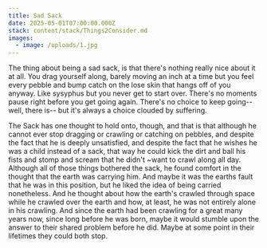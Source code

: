 ```yaml
---
title: Sad Sack
date: 2025-05-01T07:00:00.000Z
stack: content/stack/Things2Consider.md
images:
  - image: /uploads/1.jpg
---
```


The thing about being a sad sack, is that there's nothing really nice about it at all. You drag yourself along, barely moving an inch at a time but you feel every pebble and bump catch on the lose skin that hangs off of you anyway. Like sysyphus but you never get to start over. There's no moments pause right before you get going again. There's no choice to keep going-- well, there is-- but it's always a choice clouded by suffering. 

The Sack has one thought to hold onto, though, and that is that although he cannot ever stop dragging or crawling or catching on pebbles, and despite the fact that he is deeply unsatisfied, and despite the fact that he wishes he was a child instead of a sack, that way he could kick the dirt and ball his fists and stomp and scream that he didn't \~want to crawl along all day. Although all of those things bothered the sack, he found comfort in the thought that the earth was carrying him. And maybe it was the earths fault that he was in this position, but he liked the idea of being carried nonetheless. And he thought about how the earth's crawled through space while he crawled over the earth and how, at least, he was not entirely alone in his crawling. And since the earth had been crawling for a great many years now, since long before he was born, maybe it would stumble upon the answer to their shared problem before he did. Maybe at some point in their lifetimes they could both stop.
